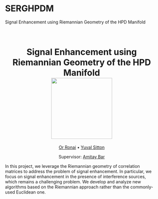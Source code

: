 # SERGHPDM
Signal Enhancement using Riemannian Geometry of the HPD Manifold

<h1 align="center">
  <br>
Signal Enhancement using Riemannian Geometry of the HPD Manifold
  <br>
  <img src="http://kasai.comm.waseda.ac.jp/lab/wp-content/uploads/2019/07/animation_sphere_3d-1.gif" height="200">
</h1>
  <p align="center">
    <a href="https://github.com/orronai">Or Ronai</a> •
    <a href="https://github.com/yuvalsitton">Yuval Sitton</a>
  </p>
  <p align="center">
    Supervisor: <a href="https://github.com/amitaybar">Amitay Bar</a>
  </p>

In this project, we leverage the Riemannian geometry of correlation matrices to address the problem of signal enhancement.
In particular, we focus on signal enhancement in the presence of interference sources, which remains a challenging problem.
We develop and analyze new algorithms based on the Riemannian approach rather than the commonly-used Euclidean one.

